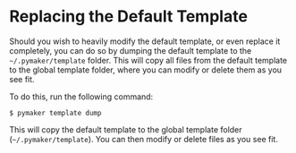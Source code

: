 # Replacing the Default Template

Should you wish to heavily modify the default template, or even replace it
completely, you can do so by dumping the default template to the
`~/.pymaker/template` folder. This will copy all files from the default template
to the global template folder, where you can modify or delete them as you see
fit.

To do this, run the following command:

```console
$ pymaker template dump
```

This will copy the default template to the global template folder
(`~/.pymaker/template`). You can then modify or delete files as you see fit.
